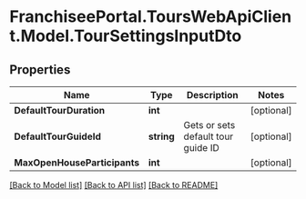 # FranchiseePortal.ToursWebApiClient.Model.TourSettingsInputDto

## Properties

Name | Type | Description | Notes
------------ | ------------- | ------------- | -------------
**DefaultTourDuration** | **int** |  | [optional] 
**DefaultTourGuideId** | **string** | Gets or sets default tour guide ID | [optional] 
**MaxOpenHouseParticipants** | **int** |  | [optional] 

[[Back to Model list]](../README.md#documentation-for-models) [[Back to API list]](../README.md#documentation-for-api-endpoints) [[Back to README]](../README.md)

